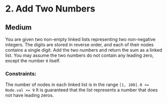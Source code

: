 # 2. Add Two Numbers

## Medium

You are given two non-empty linked lists representing two non-negative integers. The digits are stored in reverse order,
and each of their nodes contains a single digit. Add the two numbers and return the sum as a linked list.
You may assume the two numbers do not contain any leading zero, except the number `0` itself.

### Constraints:

The number of nodes in each linked list is in the range `[1, 100]`.
`0 <= Node.val <= 9`
It is guaranteed that the list represents a number that does not have leading zeros.